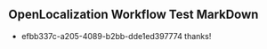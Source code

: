 ## OpenLocalization Workflow Test MarkDown
* efbb337c-a205-4089-b2bb-dde1ed397774 thanks!

<!--HONumber=Aug16_HO3-->



